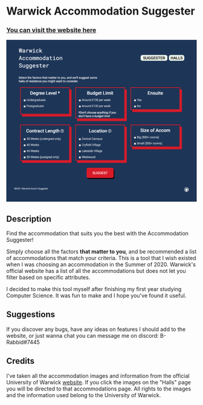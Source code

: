 # Warwick Accommodation Suggester
### [You can visit the website here](https://www.accomsuggester.co.uk/)
![main page](img/screenshot.png)

## Description

Find the accommodation that suits you the best with the Accommodation Suggester!

 Simply choose all the factors **that matter to you**, and be recommended a list of accommodations that match your criteria. This is a tool that I wish existed when I was choosing an accommodation in the Summer of 2020. Warwick's official website has a list of all the accommodations but does not let you filter based on specific attributes. 

 I decided to make this tool myself after finishing my first year studying Computer Science. It was fun to make and I hope you've found it useful.
 
 ## Suggestions

 If you discover any bugs, have any ideas on features I should add to the website, or just wanna chat you can message me on discord: B-Rabbid#7445

 ## Credits
 I've taken all the accommodation images and information from the official University of Warwick [website](https://warwick.ac.uk/services/accommodation/). If you click the images on the "Halls" page you will be directed to that accommodations page. All rights to the images and the information used belong to the University of Warwick. 

 
